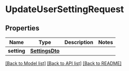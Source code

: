 # UpdateUserSettingRequest

## Properties
Name | Type | Description | Notes
------------ | ------------- | ------------- | -------------
**setting** | [**SettingsDto**](SettingsDto.md) |  | 

[[Back to Model list]](../README.md#documentation-for-models) [[Back to API list]](../README.md#documentation-for-api-endpoints) [[Back to README]](../README.md)


